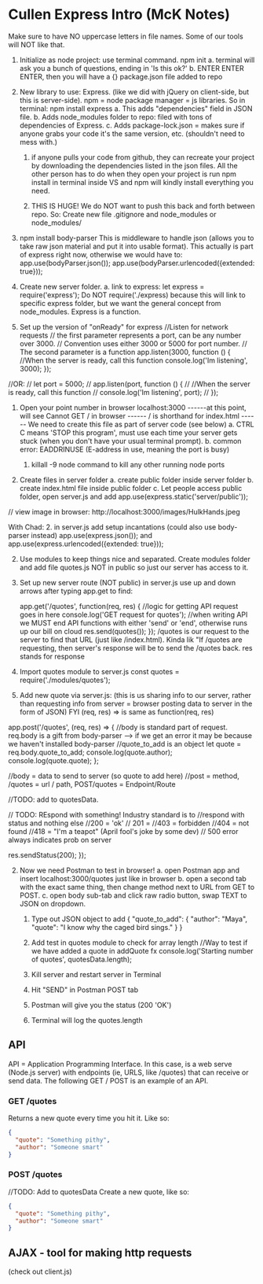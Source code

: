 # Cullen Express Intro (McK Notes)

Make sure to have NO uppercase letters in file names. Some of our tools will NOT like that.

1. Initialize as node project: use terminal command. npm init
   a. terminal will ask you a bunch of questions, ending in 'Is this ok?'
   b. ENTER ENTER ENTER, then you will have a {} package.json file added to repo

1. New library to use: Express. (like we did with jQuery on client-side, but this is server-side). npm = node package manager = js libraries. So in terminal: npm install express
   a. This adds "dependencies" field in JSON file.
   b. Adds node_modules folder to repo: filed with tons of dependencies of Express.
   c. Adds package-lock.json = makes sure if anyone grabs your code it's the same version, etc. (shouldn't need to mess with.)

   1. if anyone pulls your code from github, they can recreate your project by downloading the dependencies listed in the json files. All the other person has to do when they open your project is run npm install in terminal inside VS and npm will kindly install everything you need.

   1. THIS IS HUGE! We do NOT want to push this back and forth between repo. So: Create new file .gitignore and node_modules or node_modules/

1. npm install body-parser
   This is middleware to handle json (allows you to take raw json material and put it into usable format). This actually is part of express right now, otherwise we would have to:
   app.use(bodyParser.json());
   app.use(bodyParser.urlencoded({extended: true}));

1. Create new server folder.
   a. link to express: let express = require('express');
   Do NOT require('./express) because this will link to specific express folder, but we want the general concept from node_modules. Express is a function.

1. Set up the version of "onReady" for express
   //Listen for network requests
   // the first parameter represents a port, can be any number over 3000.
   // Convention uses either 3000 or 5000 for port number.
   // The second parameter is a function
   app.listen(3000, function () {
   //When the server is ready, call this function
   console.log('Im listening', 3000);
   });

//OR:
// let port = 5000;
// app.listen(port, function () {
// //When the server is ready, call this function
// console.log('Im listening', port);
// });

1.  Open your point number in browser
    localhost:3000
    ------at this point, will see Cannot GET / in browser
    ------ / is shorthand for index.html
    ------ We need to create this file as part of server code (see below)
    a. CTRL C means 'STOP this program', must use each time your server gets stuck (when you don't have your usual terminal prompt).
    b. common error: EADDRINUSE (E-address in use, meaning the port is busy)

    1. killall -9 node command to kill any other running node ports

1.  Create files in server folder
    a. create public folder inside server folder
    b. create index.html file inside public folder
    c. Let people access public folder, open server.js and add
    app.use(express.static('server/public'));

// view image in browser: http://localhost:3000/images/HulkHands.jpeg

With Chad: 2. in server.js add setup incantations (could also use body-parser instead)
app.use(express.json()); and  
app.use(express.urlencoded({extended: true}));

2. Use modules to keep things nice and separated. Create modules folder and add file quotes.js NOT in public so just our server has access to it.

3. Set up new server route (NOT public) in server.js
   use up and down arrows after typing app.get to find:

   app.get('/quotes', function(req, res) {
   //logic for getting API request goes in here
   console.log('GET request for quotes');
   //when writing API we MUST end API functions with either 'send' or 'end', otherwise runs up our bill on cloud
   res.send(quotes());
   });
   /quotes is our request to the server to find that URL (just like /index.html). Kinda lik "If /quotes are requesting, then server's response will be to send the /quotes back.
   res stands for response

4. Import quotes module to server.js
   const quotes = require('./modules/quotes');

5. Add new quote via server.js: (this is us sharing info to our server, rather than requesting info from server = browser posting data to server in the form of JSON)
   FYI (req, res) => is same as function(req, res)

app.post('/quotes', (req, res) => {
//body is standard part of request. req.body is a gift from body-parser --> if we get an error it may be because we haven't installed body-parser
//quote_to_add is an object
let quote = req.body.quote_to_add;
console.log(quote.author);
console.log(quote.quote);
};

//body = data to send to server (so quote to add here)
//post = method, /quotes = url / path, POST/quotes = Endpoint/Route

//TODO: add to quotesData.

// TODO: REspond with something! Industry standard is to
//respond with status and nothing else
//200 = 'ok'
// 201 =
//403 = forbidden
//404 = not found
//418 = "I'm a teapot" (April fool's joke by some dev)
// 500 error always indicates prob on server

res.sendStatus(200);
});

2. Now we need Postman to test in browser!
   a. open Postman app and insert localhost:3000/quotes just like in browser
   b. open a second tab with the exact same thing, then change method next to URL from GET to POST.
   c. open body sub-tab and click raw radio button, swap TEXT to JSON on dropdown.

   1. Type out JSON object to add
      {
      "quote_to_add": {
      "author": "Maya",
      "quote": "I know why the caged bird sings."
      }
      }

   1. Add test in quotes module to check for array length
      //Way to test if we have added a quote in addQuote fx
      console.log('Starting number of quotes', quotesData.length);
   1. Kill server and restart server in Terminal
   1. Hit "SEND" in Postman POST tab
   1. Postman will give you the status (200 'OK')
   1. Terminal will log the quotes.length

## API

API = Application Programming Interface.
In this case, is a web serve (Node.js server) with endpoints (ie, URLS, like /quotes) that can receive or send data. The following GET / POST is an example of an API.

### GET /quotes

Returns a new quote every time you hit it. Like so:

```json
{
  "quote": "Something pithy",
  "author": "Someone smart"
}
```

### POST /quotes

//TODO: Add to quotesData
Create a new quote, like so:

```json
{
  "quote": "Something pithy",
  "author": "Someone smart"
}
```

## AJAX - tool for making http requests

(check out client.js)
